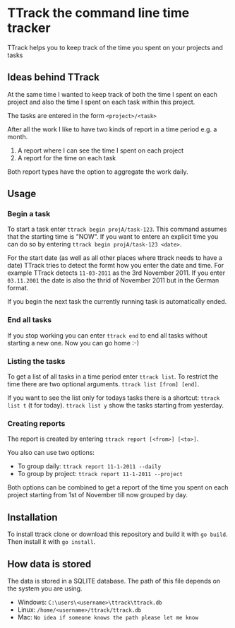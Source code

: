 # TTrack the command line time tracker

TTrack helps you to keep track of the time you spent on your projects and tasks

## Ideas behind TTrack

At the same time I wanted to keep track of both the time I spent on each project and also the
time I spent on each task within this project.

The tasks are entered in the form  ``<project>/<task>``

After all the work I like to have two kinds of report in a time period e.g. a month.

1. A report where I can see the time I spent on each project
2. A report for the time on each task

Both report types have the option to aggregate the work daily.

## Usage

### Begin a task

To start a task enter ``ttrack begin projA/task-123``. This command assumes that the starting time is "NOW". If you want to entere an explicit time you can do so by entering  ``ttrack begin projA/task-123 <date>``.

For the start date (as well as all other places where ttrack needs to have a date) TTrack tries to detect the formt how you enter the date and time. For example
TTrack detects ``11-03-2011`` as the 3rd November 2011. If you enter ``03.11.2001`` the date is also the thrid of November 2011 but in the German format.

If you begin the next task the currently running task is automatically ended.

### End all tasks

If you stop working you can enter ``ttrack end`` to end all tasks without starting a new one. Now you can go home :-)

### Listing the tasks

To get a list of all tasks in a time period enter ``ttrack list``. To restrict the time there are two optional arguments. ``ttrack list [from] [end]``.

If you want to see the list only for todays tasks there is a shortcut: ``ttrack list t`` (t for today). ``ttrack list y`` show the tasks starting from yesterday.

### Creating reports

The report is created by entering ``ttrack report [<from>] [<to>]``.

You also can use two options:

- To group daily: ``ttrack report 11-1-2011 --daily``
- To group by project: ``ttrack report 11-1-2011 --project``

Both options can be combined to get a report of the time you spent on each project starting from 1st of November till now grouped by day.

## Installation

To install ttrack clone or download this repository and build it with ``go build``. Then install it with ``go install``.

## How data is stored

The data is stored in a SQLITE database. The path of this file depends on the system you are using.

- Windows: ``C:\users\<username>\ttrack\ttrack.db``
- Linux: ``/home/<username>/ttrack/ttrack.db``
- Mac: ``No idea if someone knows the path please let me know``

